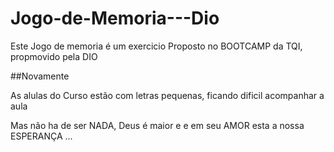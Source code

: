 # Jogo-de-Memoria---Dio

Este Jogo de memoria é um exercicio Proposto no BOOTCAMP da TQI, propmovido pela DIO

##Novamente 

As alulas do Curso estão com letras pequenas, ficando dificil acompanhar a aula 

Mas não ha de ser NADA, Deus é maior e e em seu AMOR esta a nossa ESPERANÇA ...
